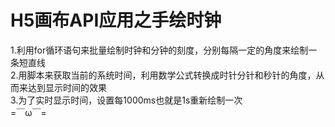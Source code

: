 H5画布API应用之手绘时钟
====================
1.利用for循环语句来批量绘制时钟和分钟的刻度，分别每隔一定的角度来绘制一条短直线  
2.用脚本来获取当前的系统时间，利用数学公式转换成时针分针和秒针的角度，从而来达到显示时间的效果  
3.为了实时显示时间，设置每1000ms也就是1s重新绘制一次  
=￣ω￣=
